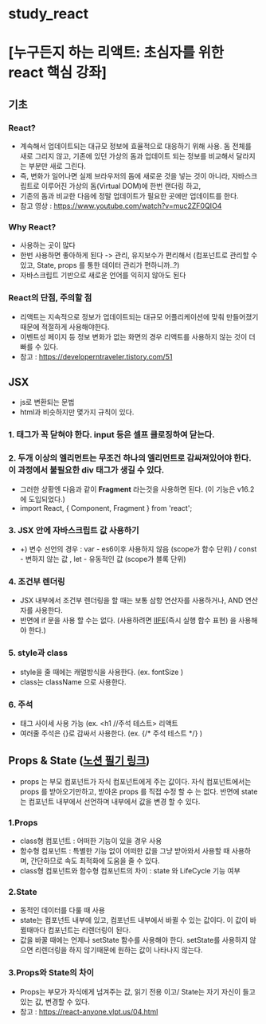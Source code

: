 # study_react

# [누구든지 하는 리액트: 초심자를 위한 react 핵심 강좌]
## 기초

### React?
- 계속해서 업데이트되는 대규모 정보에 효율적으로 대응하기 위해 사용. 돔 전체를 새로 그리지 않고, 기존에 있던 가상의 돔과 업데이트 되는 정보를 비교해서 달라지는 부분만 새로 그린다.
- 즉, 변화가 일어나면 실제 브라우저의 돔에 새로운 것을 넣는 것이 아니라, 자바스크립트로 이루어진 가상의 돔(Virtual DOM)에 한번 랜더링 하고,
- 기존의 돔과 비교한 다음에 정말 업데이트가 필요한 곳에만 업데이트를 한다.
- 참고 영상 : https://www.youtube.com/watch?v=muc2ZF0QIO4

### Why React?
- 사용하는 곳이 많다
- 한번 사용하면 좋아하게 된다 -> 관리, 유지보수가 편리해서 (컴포넌트로 관리할 수 있고, State, props 를 통한 데이터 관리가 편하니까..?)
- 자바스크립트 기반으로 새로운 언어를 익히지 않아도 된다

### React의 단점, 주의할 점
- 리액트는 지속적으로 정보가 업데이트되는 대규모 어플리케이션에 맞춰 만들어졌기 때문에 적절하게 사용해야한다.
- 이벤트성 페이지 등 정보 변화가 없는 화면의 경우 리액트를 사용하지 않는 것이 더 빠를 수 있다.
- 참고 : https://developerntraveler.tistory.com/51

## JSX
- js로 변환되는 문법
- html과 비슷하지만 몇가지 규칙이 있다.
### 1. 태그가 꼭 닫혀야 한다. input 등은 셀프 클로징하여 닫는다. 

### 2. 두개 이상의 엘리먼트는 무조건 하나의 엘리먼트로 감싸져있어야 한다. 이 과정에서 불필요한 div 태그가 생길 수 있다. 
- 그러한 상황엔 다음과 같이 <strong>Fragment</strong> 라는것을 사용하면 된다. (이 기능은 v16.2 에 도입되었다.)
- import React, { Component, Fragment } from 'react';

### 3. JSX 안에 자바스크립트 값 사용하기
- +) 변수 선언의 경우 : var - es6이후 사용하지 않음 (scope가 함수 단위) / const - 변하지 않는 값 , let - 유동적인 값 (scope가 블록 단위)

### 4. 조건부 렌더링
- JSX 내부에서 조건부 렌더링을 할 때는 보통 삼항 연산자를 사용하거나, AND 연산자를 사용한다.
- 반면에 if 문을 사용 할 수는 없다. (사용하려면 <a href="https://developer.mozilla.org/ko/docs/Glossary/IIFE" target="_blank">IIFE</a>(즉시 실행 함수 표현) 을 사용해야 한다.)

### 5. style과 class
- style을 줄 때에는 캐멀방식을 사용한다. (ex. fontSize )
- class는 className 으로 사용한다.

### 6. 주석
- 태그 사이세 사용 가능 (ex. <h1 //주석 테스트> 리액트 </h1>
- 여러줄 주석은 {}로 감싸서 사용한다. (ex. {/* 주석 테스트 */} )

## Props & State (<a href="https://www.notion.so/Props-79fa90e46d7a435d8a98cc322f9f5e99" target="_blank">노션 필기 링크</a>)
- props 는 부모 컴포넌트가 자식 컴포넌트에게 주는 값이다. 자식 컴포넌트에서는 props 를 받아오기만하고, 받아온 props 를 직접 수정 할 수 는 없다.
반면에 state 는 컴포넌트 내부에서 선언하며 내부에서 값을 변경 할 수 있다.
### 1.Props
- class형 컴포넌트 : 어떠한 기능이 있을 경우 사용
- 함수형 컴포넌트 : 특별한 기능 없이 어떠한 값을 그냥 받아와서 사용할 때 사용하며, 간단하므로 속도 최적화에 도움을 줄 수 있다.
- class형 컴포넌트와 함수형 컴포넌트의 차이 : state 와 LifeCycle 기능 여부

### 2.State
- 동적인 데이터를 다룰 때 사용
- state는 컴포넌트 내부에 있고, 컴포넌트 내부에서 바뀔 수 있는 값이다. 이 값이 바뀔때마다 컴포넌트는 리렌더링이 된다.
- 값을 바꿀 때에는 언제나 setState 함수를 사용해야 한다. setState를 사용하지 않으면 리렌더링을 하지 않기때문에 원하는 값이 나타나지 않는다.

### 3.Props와 State의 차이
- Props는 부모가 자식에게 넘겨주는 값, 읽기 전용 이고/ State는 자기 자신이 들고있는 값, 변경할 수 있다.
- 참고 : https://react-anyone.vlpt.us/04.html

